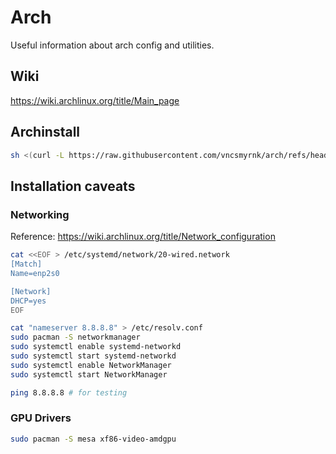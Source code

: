 # Arch

Useful information about arch config and utilities.

## Wiki

https://wiki.archlinux.org/title/Main_page

## Archinstall

```bash
sh <(curl -L https://raw.githubusercontent.com/vncsmyrnk/arch/refs/heads/main/install.sh)
```

## Installation caveats

### Networking

Reference: https://wiki.archlinux.org/title/Network_configuration

```bash
cat <<EOF > /etc/systemd/network/20-wired.network
[Match]
Name=enp2s0

[Network]
DHCP=yes
EOF
```

```bash
cat "nameserver 8.8.8.8" > /etc/resolv.conf
sudo pacman -S networkmanager
sudo systemctl enable systemd-networkd
sudo systemctl start systemd-networkd
sudo systemctl enable NetworkManager
sudo systemctl start NetworkManager
```

```bash
ping 8.8.8.8 # for testing
```

### GPU Drivers

```bash
sudo pacman -S mesa xf86-video-amdgpu
```
